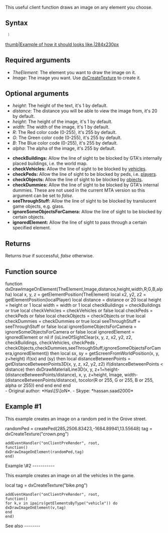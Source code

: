 <lowercasetitle/>

This useful client function draws an image on any element you choose.

Syntax
------

``` Lua
 ) 
```

[thumb|Example of how it should looks like.|284x230px](/docs/file-dxdrawimageonelement.png.md "wikilink")

Required arguments
------------------

-   *TheElement*: The element you want to draw the image on it.
-   *Image*: The image you want. Use [dxCreateTexture](/docs/dxcreatetexture.md "wikilink") to create it.

Optional arguments
------------------

-   *height*: The height of the text, it's 1 by default.
-   *distance*: The distance you will be able to view the image from, it's 20 by default.
-   *height*: The height of the image, it's 1 by default.
-   *width*: The width of the image, it's 1 by default.
-   *R*: The Red color code (0-255), it's 255 by default.
-   *G*: The Green color code (0-255), it's 255 by default.
-   *B*: The Blue color code (0-255), it's 255 by default.
-   *alpha*: The alpha of the image, it's 255 by default.

<!-- -->

-   **checkBuildings:** Allow the line of sight to be blocked by GTA's internally placed buildings, i.e. the world map.
-   **checkVehicles:** Allow the line of sight to be blocked by [vehicles](/docs/vehicle.md "wikilink").
-   **checkPeds:** Allow the line of sight to be blocked by peds, i.e. [players](/docs/player.md "wikilink").
-   **checkObjects:** Allow the line of sight to be blocked by [objects](/docs/object.md "wikilink").
-   **checkDummies:** Allow the line of sight to be blocked by GTA's internal dummies. These are not used in the current MTA version so this argument can be set to *false*.
-   **seeThroughStuff:** Allow the line of sight to be blocked by translucent game objects, e.g. glass.
-   **ignoreSomeObjectsForCamera:** Allow the line of sight to be blocked by certain objects.
-   **ignoredElement:** Allow the line of sight to pass through a certain specified element.

Returns
-------

Returns *true* if successful, *false* otherwise.

Function source
---------------

<section name="Client" class="client" show="true">
    function dxDrawImageOnElement(TheElement,Image,distance,height,width,R,G,B,alpha)
                    local x, y, z = getElementPosition(TheElement)
                    local x2, y2, z2 = getElementPosition(localPlayer)
                    local distance = distance or 20
                    local height = height or 1
                    local width = width or 1
                                    local checkBuildings = checkBuildings or true
                                    local checkVehicles = checkVehicles or false
                                    local checkPeds = checkPeds or false
                                    local checkObjects = checkObjects or true
                                    local checkDummies = checkDummies or true
                                    local seeThroughStuff = seeThroughStuff or false
                                    local ignoreSomeObjectsForCamera = ignoreSomeObjectsForCamera or false
                                    local ignoredElement = ignoredElement or nil
                    if (isLineOfSightClear(x, y, z, x2, y2, z2, checkBuildings, checkVehicles, checkPeds , checkObjects,checkDummies,seeThroughStuff,ignoreSomeObjectsForCamera,ignoredElement)) then
                        local sx, sy = getScreenFromWorldPosition(x, y, z+height)
                        if(sx) and (sy) then
                            local distanceBetweenPoints = getDistanceBetweenPoints3D(x, y, z, x2, y2, z2)
                            if(distanceBetweenPoints < distance) then
                                dxDrawMaterialLine3D(x, y, z+1+height-(distanceBetweenPoints/distance), x, y, z+height, Image, width-(distanceBetweenPoints/distance), tocolor(R or 255, G or 255, B or 255, alpha or 255))
                            end
                        end
                end
        end

</section>
-   Original author: *Has\[S\]oN*.
-   Skype: *hassan.saad2000*

Example \#1
-----------

This example creates an image on a random ped in the Grove street.

<section name="Client" class="client" show="true">
    randomPed = createPed(285,2506.83423,-1684.89941,13.55648)
    tag = dxCreateTexture("crown.png")
     
    addEventHandler("onClientPreRender", root,
    function()
    dxDrawImageOnElement(randomPed,tag)
    end)

</section>
Example \#2
-----------

This example creates an image on all the vehicles in the game.

<section name="Client" class="client" show="true">
    local tag = dxCreateTexture("bike.png")
     
    addEventHandler("onClientPreRender", root,
    function()
    for k,v in ipairs(getElementsByType("vehicle")) do
    dxDrawImageOnElement(v,tag)
    end
    end) 

</section>
See also
--------
